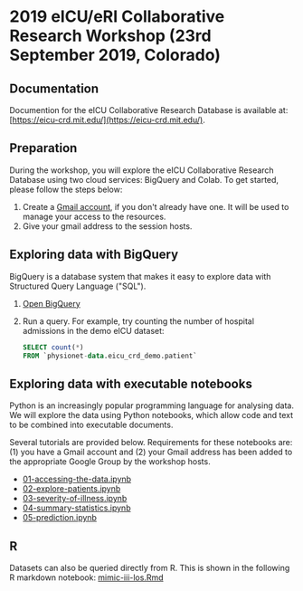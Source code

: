 # 2019 eICU/eRI Collaborative Research Workshop (23rd September 2019, Colorado)

## Documentation

Documention for the eICU Collaborative Research Database is available at: [https://eicu-crd.mit.edu/](https://eicu-crd.mit.edu/).

## Preparation

During the workshop, you will explore the eICU Collaborative Research Database using two cloud services: BigQuery and Colab. To get started, please follow the steps below:

1. Create a [Gmail account](https://www.google.com/gmail/about/), if you don't already have one. It will be used to manage your access to the resources.
2. Give your gmail address to the session hosts.

## Exploring data with BigQuery

BigQuery is a database system that makes it easy to explore data with Structured Query Language ("SQL").

1. [Open BigQuery](https://console.cloud.google.com/bigquery?project=philips-eicu-meeting-2019)
2. Run a query. For example, try counting the number of hospital admissions in the demo eICU dataset:

   ```SQL
   SELECT count(*)
   FROM `physionet-data.eicu_crd_demo.patient` 
   ```

## Exploring data with executable notebooks

Python is an increasingly popular programming language for analysing data. We will explore the data using Python notebooks, which allow code and text to be combined into executable documents. 

Several tutorials are provided below. Requirements for these notebooks are: (1) you have a Gmail account and (2) your Gmail address has been added to the appropriate Google Group by the workshop hosts.

* [01-accessing-the-data.ipynb](https://colab.research.google.com/github/MIT-LCP/philips-eicu-meeting-2019/blob/master/tutorials/eicu/01-accessing-the-data.ipynb)
* [02-explore-patients.ipynb](https://colab.research.google.com/github/MIT-LCP/philips-eicu-meeting-2019/blob/master/tutorials/eicu/02-explore-patients.ipynb)
* [03-severity-of-illness.ipynb](https://colab.research.google.com/github/MIT-LCP/philips-eicu-meeting-2019/blob/master/tutorials/eicu/03-severity-of-illness.ipynb)
* [04-summary-statistics.ipynb](https://colab.research.google.com/github/MIT-LCP/philips-eicu-meeting-2019/blob/master/tutorials/eicu/04-summary-statistics.ipynb)
* [05-prediction.ipynb](https://colab.research.google.com/github/MIT-LCP/philips-eicu-meeting-2019/blob/master/tutorials/eicu/05-prediction.ipynb)

## R 

Datasets can also be queried directly from R. This is shown in the following R markdown notebook: [mimic-iii-los.Rmd](https://colab.research.google.com/github/MIT-LCP/philips-eicu-meeting-2019/blob/master/tutorials/mimic-iii/mimic-iii-los.Rmd)
